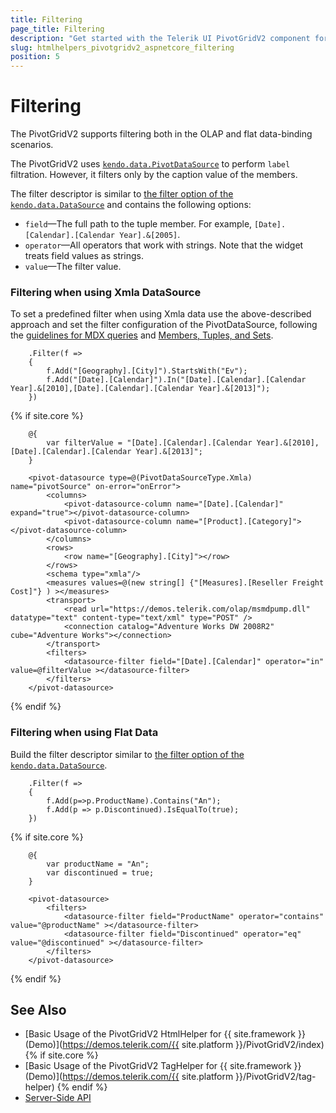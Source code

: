 ```yaml
---
title: Filtering
page_title: Filtering
description: "Get started with the Telerik UI PivotGridV2 component for {{ site.framework }} and learn how to filter a Telerik UI PivotGridV2 component for {{ site.framework }}."
slug: htmlhelpers_pivotgridv2_aspnetcore_filtering
position: 5
---
```


# Filtering

The PivotGridV2 supports filtering both in the OLAP and flat data-binding scenarios.

The PivotGridV2 uses [`kendo.data.PivotDataSource`](/api/pivotdatasource) to perform `label` filtration. However, it filters only by the caption value of the members.

The filter descriptor is similar to [the filter option of the `kendo.data.DataSource`](/api/datasource) and contains the following options:
- `field`&mdash;The full path to the tuple member. For example, `[Date].[Calendar].[Calendar Year].&[2005]`.
- `operator`&mdash;All operators that work with strings. Note that the widget treats field values as strings.
- `value`&mdash;The filter value.

### Filtering when using Xmla DataSource

To set a predefined filter when using Xmla data use the above-described approach and set the filter configuration of the PivotDataSource, following the [guidelines for MDX queries](https://learn.microsoft.com/en-us/analysis-services/multidimensional-models/mdx/mdx-query-fundamentals-analysis-services?view=asallproducts-allversions) and [Members, Tuples, and Sets](https://learn.microsoft.com/en-us/analysis-services/multidimensional-models/mdx/working-with-members-tuples-and-sets-mdx?view=asallproducts-allversions).


```HtmlHelper
    .Filter(f =>
    {
        f.Add("[Geography].[City]").StartsWith("Ev");
        f.Add("[Date].[Calendar]").In("[Date].[Calendar].[Calendar Year].&[2010],[Date].[Calendar].[Calendar Year].&[2013]");
    })
```
{% if site.core %}
```TagHelper
    @{
        var filterValue = "[Date].[Calendar].[Calendar Year].&[2010],[Date].[Calendar].[Calendar Year].&[2013]";
    }

    <pivot-datasource type=@(PivotDataSourceType.Xmla) name="pivotSource" on-error="onError">
        <columns>
            <pivot-datasource-column name="[Date].[Calendar]" expand="true"></pivot-datasource-column>
            <pivot-datasource-column name="[Product].[Category]"></pivot-datasource-column>
        </columns>
        <rows>
            <row name="[Geography].[City]"></row>
        </rows>
        <schema type="xmla"/>
        <measures values=@(new string[] {"[Measures].[Reseller Freight Cost]"} ) ></measures>
        <transport>
            <read url="https://demos.telerik.com/olap/msmdpump.dll" datatype="text" content-type="text/xml" type="POST" />
            <connection catalog="Adventure Works DW 2008R2" cube="Adventure Works"></connection>
        </transport>
        <filters>
            <datasource-filter field="[Date].[Calendar]" operator="in" value=@filterValue ></datasource-filter>
        </filters>
    </pivot-datasource>
```
{% endif %}

### Filtering when using Flat Data

Build the filter descriptor similar to [the filter option of the `kendo.data.DataSource`](https://docs.telerik.com/kendo-ui/api/javascript/data/datasource/configuration/filter).

```HtmlHelper
    .Filter(f =>
    {
        f.Add(p=>p.ProductName).Contains("An");
        f.Add(p => p.Discontinued).IsEqualTo(true);
    })
```
{% if site.core %}
```TagHelper
    @{
        var productName = "An";
        var discontinued = true;
    }

    <pivot-datasource>
        <filters>
            <datasource-filter field="ProductName" operator="contains" value="@productName" ></datasource-filter>
            <datasource-filter field="Discontinued" operator="eq" value="@discontinued" ></datasource-filter>
        </filters>
    </pivot-datasource>
```
{% endif %}

## See Also

* [Basic Usage of the PivotGridV2 HtmlHelper for {{ site.framework }} (Demo)](https://demos.telerik.com/{{ site.platform }}/PivotGridV2/index)
{% if site.core %}
* [Basic Usage of the PivotGridV2 TagHelper for {{ site.framework }} (Demo)](https://demos.telerik.com/{{ site.platform }}/PivotGridV2/tag-helper)
{% endif %}
* [Server-Side API](/api/PivotGridV2)
